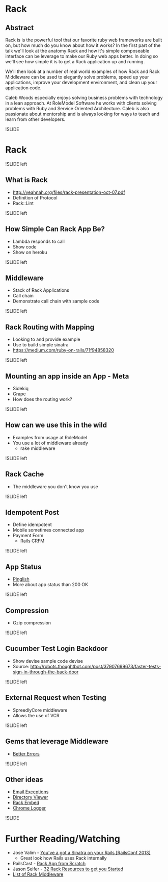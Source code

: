 # Rack

## Abstract

Rack is is the powerful tool that our favorite ruby web frameworks are built on, but how much do you know about how it works? In the first part of the talk we'll look at the anatomy Rack and how it's simple composeable interface can be leverage to make our Ruby web apps better.  In doing so we'll see how simple it is to get a Rack application up and running.

We'll then look at a number of real world examples of how Rack and Rack Middleware can be used to elegantly solve problems, speed up your applications, improve your development environment, and clean up your application code.

Caleb Woods especially enjoys solving business problems with technology in a lean approach.  At RoleModel Software he works with clients solving problems with Ruby and Service Oriented Architecture.  Caleb is also passionate about mentorship and is always looking for ways to teach and learn from other developers.

!SLIDE

# Rack

!SLIDE left

## What is Rack

* http://yeahnah.org/files/rack-presentation-oct-07.pdf
* Definition of Protocol
* Rack::Lint

!SLIDE left

## How Simple Can Rack App Be?

* Lambda responds to call
* Show code
* Show on heroku

!SLIDE left

## Middleware

* Stack of Rack Applications
* Call chain
* Demonstrate call chain with sample code

!SLIDE left

## Rack Routing with Mapping

* Looking to and provide example
* Use to build simple sinatra
* https://medium.com/ruby-on-rails/71f94858320

!SLIDE left

## Mounting an app inside an App - Meta

* Sidekiq
* Grape
* How does the routing work?

!SLIDE left

## How can we use this in the wild

* Examples from usage at RoleModel
* You use a lot of middleware already
  * rake middleware

!SLIDE left

## Rack Cache

* The middleware you don't know you use

!SLIDE left

## Idempotent Post

* Define idempotent
* Mobile sometimes connected app
* Payment Form
  * Rails CRFM

!SLIDE left

## App Status

* [Pinglish](https://github.com/jbarnette/pinglish)
* More about app status than 200 OK

!SLIDE left

## Compression

* Gzip compression

!SLIDE left

## Cucumber Test Login Backdoor

* Show devise sample code devise
* Source: http://robots.thoughtbot.com/post/37907699673/faster-tests-sign-in-through-the-back-door

!SLIDE left

## External Request when Testing

* SpreedlyCore middleware
* Allows the use of VCR

!SLIDE left

## Gems that leverage Middleware

* [Better Errors](https://github.com/charliesome/better_errors)

!SLIDE left

## Other ideas

* [Email Exceptions](https://github.com/rack/rack-contrib/blob/master/lib/rack/contrib/mailexceptions.rb)
* [Directory Viewer](https://github.com/rack/rack/blob/master/lib/rack/directory.rb)
* [Rack Embed](https://github.com/minad/rack-embed)
* [Chrome Logger](https://github.com/cookrn/chrome_logger)

!SLIDE

# Further Reading/Watching

* Jose Valim - [You've a got a Sinatra on your Rails [RailsConf 2013]](http://www.confreaks.com/videos/2442-railsconf2013-you-ve-got-a-sinatra-on-your-rails)
  * Great look how Rails uses Rack internally
* RailsCast - [Rack App from Scratch](http://railscasts.com/episodes/317-rack-app-from-scratch)
* Jason Seifer - [32 Rack Resources to get you Started](http://jasonseifer.com/2009/04/08/32-rack-resources-to-get-you-started)
* [List of Rack Middleware](https://github.com/rack/rack/wiki/List-of-Middleware)
